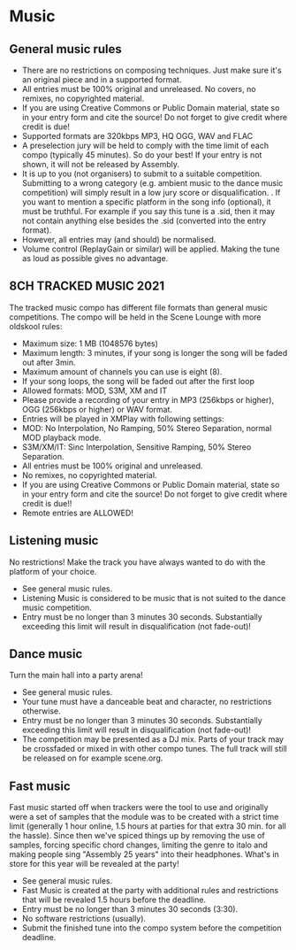 # Music

## General music rules

- There are no restrictions on composing techniques. Just make sure it's an original piece and in a supported format.
- All entries must be 100% original and unreleased. No covers, no remixes, no copyrighted material.
- If you are using Creative Commons or Public Domain material, state so in your entry form and cite the source! Do not forget to give credit where credit is due!
- Supported formats are 320kbps MP3, HQ OGG, WAV and FLAC
- A preselection jury will be held to comply with the time limit of each compo (typically 45 minutes). So do your best! If your entry is not shown, it will not be released by Assembly.
- It is up to you (not organisers) to submit to a suitable competition. Submitting to a wrong category (e.g. ambient music to the dance music competition) will simply result in a low jury score or disqualification.
. If you want to mention a specific platform in the song info (optional), it must be truthful. For example if you say this tune is a .sid, then it may not contain anything else besides the .sid (converted into the entry format).
- However, all entries may (and should) be normalised.
- Volume control (ReplayGain or similar) will be applied. Making the tune as loud as possible gives no advantage.

## 8CH TRACKED MUSIC 2021

The tracked music compo has different file formats than general music competitions. The compo will be held in the Scene Lounge with more oldskool rules:

- Maximum size: 1 MB (1048576 bytes)
- Maximum length: 3 minutes, if your song is longer the song will be faded out after 3min.
- Maximum amount of channels you can use is eight (8).
- If your song loops, the song will be faded out after the first loop
- Allowed formats: MOD, S3M, XM and IT
- Please provide a recording of your entry in MP3 (256kbps or higher), OGG (256kbps or higher) or WAV format.
- Entries will be played in XMPlay with following settings:
 - MOD: No Interpolation, No Ramping, 50% Stereo Separation, normal MOD playback mode.
 - S3M/XM/IT: Sinc Interpolation, Sensitive Ramping, 50% Stereo Separation.
- All entries must be 100% original and unreleased.
- No remixes, no copyrighted material.
- If you are using Creative Commons or Public Domain material, state so in your entry form and cite the source! Do not forget to give credit where credit is due!!
- Remote entries are ALLOWED!

## Listening music

No restrictions! Make the track you have always wanted to do with the platform of your choice.
- See general music rules.
- Listening Music is considered to be music that is not suited to the dance music competition.
- Entry must be no longer than 3 minutes 30 seconds. Substantially exceeding this limit will result in disqualification (not fade-out)!

## Dance music

Turn the main hall into a party arena!
- See general music rules.
- Your tune must have a danceable beat and character, no restrictions otherwise.
- Entry must be no longer than 3 minutes 30 seconds. Substantially exceeding this limit will result in disqualification (not fade-out)!
- The competition may be presented as a DJ mix. Parts of your track may be crossfaded or mixed in with other compo tunes. The full track will still be released on for example scene.org.

## Fast music

Fast music started off when trackers were the tool to use and originally were a set of samples that the module was to be created with a strict time limit (generally 1 hour online, 1.5 hours at parties for that extra 30 min. for all the hassle). Since then we've spiced things up by removing the use of samples, forcing specific chord changes, limiting the genre to italo and making people sing "Assembly 25 years" into their headphones. What's in store for this year will be revealed at the party!
- See general music rules.
- Fast Music is created at the party with additional rules and restrictions that will be revealed 1.5 hours before the deadline.
- Entry must be no longer than 3 minutes 30 seconds (3:30).
- No software restrictions (usually).
- Submit the finished tune into the compo system before the competition deadline.